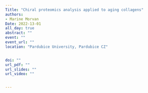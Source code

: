 ```yaml
---
Title: "Chiral proteomics analysis applied to aging collagens"
authors:
- Marine Morvan
Date: 2022-13-01
all_day: true
abstract: ""
event: ""
event_url: ""
location: "Pardubice University, Pardubice CZ"


doi: ""
url_pdf: ""
url_slides: ""
url_video: ""


---
```


